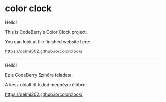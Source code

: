 # color clock

Hello!

This is CodeBerry's Color Clock project.

You can look at the finished website here:

https://delmi302.github.io/colorclock/

-----------------------------------------------------------------------------------------------------------------------------------------------------------------------------------

Helló!

Ez a CodeBerry Színóra feladata.

A kész oldalt itt tudod megnézni élőben:

https://delmi302.github.io/colorclock/
